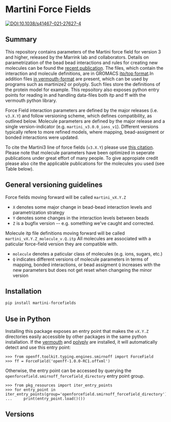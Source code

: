 # Martini Force Fields

[![DOI:10.1038/s41467-021-27627-4](https://zenodo.org/badge/DOI/11.1038/s41592-021-01098-3.svg)](https://doi.org/11.1038/s41592-021-01098-3)

## Summary

This repository contains parameters of the Martini force field for version 3 and higher, released by the Marrink lab and collaborators. 
Details on parametrization of the bead bead interactions and rules for creating new molecules can be found the [recent publication](https://doi.org/11.1038/s41592-021-01098-3). 
The files, which contain the interaction and molecule definitions, are in GROMACS [itp/top format](https://manual.gromacs.org/current/reference-manual/topologies/topology-file-formats.html).In addition files [in vermouth-format](https://vermouth-martinize.readthedocs.io/en/latest/file_formats.html)
are present, which can be used by programs such as martinize2 or polyply. Such files store the definitions of the protein model
for example. This repsoitory also exposes python entry points for reading in and handling data-files both itp and ff with the vermouth
python library.

Force Field interaction parameters are defined by the major releases (i.e. `v3.X.Y`) and follow versioning scheme, which defines 
compatibility, as outlined below. Molecule parameters are defined by the major release and a single version-indicator 
(e.g. `martini_v3.0.0_ions_v1`). Different versions typically refere to more refined models, where mapping, bead-assigment or bonded 
interactions were updated.

To cite the Martini3 line of force fields (`v3.X.Y`) please use [this citation](https://doi.org/10.1038/s41592-021-01098-3). Please note 
that molecule parameters have been optimized in seperate publications under great effort of many people. To give appropiate credit please
also cite the applicable publications for the molecules you used (see Table below).

## General versioning guidelines

Force fields moving forward will be called `martini_vX.Y.Z`

* `X` denotes some major change in bead-bead interaction levels and parametrization strategy
* `Y` denotes some changes in the interaction levels between beads
* `Z` is a bugfix version -- e.g. something we've caught and corrected.

Molecule itp file definitions moving forward will be called `martini_vX.Y.Z_molecule_v.Q.itp`
All molecules are associated with a paticular force-field version they are compatible with.

* `molecule` denotes a paticular class of molecules (e.g. ions, sugars, etc.)
* `Q` indicates different versions of molecule parameters in terms of mapping, bonded interactions, or bead assigment
  `Q` increases with the new parameters but does not get reset when changeing the minor version

## Installation
```bash
pip install martini-forcefields
```

## Use in Python

Installing this package exposes an entry point that makes the `vX.Y.Z` directories easily accessible by other packages in the same python installation.
If the [vermouth](https://github.com/marrink-lab/vermouth-martinize) and [polyply](https://github.com/marrink-lab/polyply_1.0) are installed, it will automatically detect and use this entry point:

```
>>> from openff.toolkit.typing.engines.smirnoff import ForceField
>>> ff = ForceField('openff-1.0.0-RC1.offxml') 
```

Otherwise, the entry point can be accessed by querying the `openforcefield.smirnoff_forcefield_directory` entry point group.

```
>>> from pkg_resources import iter_entry_points
>>> for entry_point in iter_entry_points(group='openforcefield.smirnoff_forcefield_directory'):
...     print(entry_point.load()())
```

## Versions
